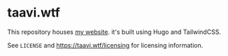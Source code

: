 # taavi.wtf

This repository houses [my website](https://taavi.wtf). it's built using Hugo and TailwindCSS.

See `LICENSE` and <https://taavi.wtf/licensing> for licensing information.
